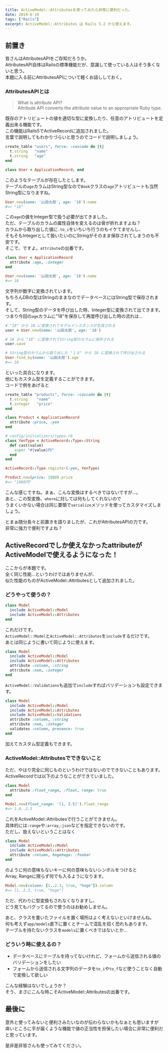 ```yaml
---
title: ActiveModel::Attributesを使ってみたら非常に便利だった。
date: 2019-6-19
tags: ["Rails"]
excerpt: ActiveModel::Attributes は Rails 5.2 から使えます。
---
```


## 前置き
皆さんはAttributesAPIをご存知だろうか。  
AttributesAPI自体はRailsの標準機能だが、意識して使っている人はそう多くないと思う。  
本題に入る前にAttributesAPIについて軽くお話ししておく。  

### AttributesAPIとは
> What is attribute API?  
Attribute API converts the attribute value to an appropriate Ruby type.

既存のアトリビュートの値を適切な型に変換したり、任意のアトリビュートを定義出来る機能です。  
この機能はRails5でActiveRecordに追加されました。  
言葉で説明してもわかりづらいと思うのでコードで説明しましょう。
```ruby
create_table "users", force: :cascade do |t|
  t.string   "name"
  t.string   "age"
end
```
```ruby
class User < ApplicationRecord; end
```
このようなテーブルが存在したとします。  
テーブルの`age`カラムはString型なので`Book`クラスの`age`アトリビュートも当然String型になりますね。
```ruby
User.new(name: '山田太郎', age: '18').name
#=> "18"
```
この`age`の値をInteger型で扱う必要が出てきました。  
ただ、テーブルのカラムの属性自体を変えるのは骨が折れますよね？  
カラムから取り出した値に`.to_i`をいちいち行うのもイケてませんし、  
そもそもIntegerとして扱いたいのにStringがそのまま保存されてしまうのも不安です。  
そこで、ですよ。`attribute`の出番です。  
```ruby
class User < ApplicationRecord
  attribute :age, :integer
end
```
```ruby
User.new(name: '山田太郎', age: '18').name
#=> 18
```
文字列が数字に変換されています。  
もちろんDBの型はStringのままなのでデータベースにはString型で保存されます。  
そして、String型のデータを呼び出した時、Integer型に変換されて出てきます。  
つまり今回の`age`カラムに"18"を保存して再度呼び出した時の流れは...
```ruby
# "18" から 18 に変換されてモデルインスタンスが生成される
user = User.new(name: '山田太郎', age: '18')

# 18 から "18" に変換されてString型のカラムに保存される
user.save

# String型のカラムから取り出した "１８" から 18 に変換されて呼び出される
User.find_by(name: '山田太郎').age
#=> 18
```
といった具合になります。  
他にもカスタム型を定義することができます。  
コードで例をあげると
```ruby
create_table "products", force: :cascade do |t|
  t.string    "name"
  t.integer   "price"
end
```
```ruby
class Product < ApplicationRecord
  attribute :price, :yen
end
```
```ruby
# config/initializers/types.rb
class YenType < ActiveRecord::Type::String
  def cast(value)
    super "#{value}円"
  end
end

ActiveRecord::Type.register(:yen, YenType)
```
```ruby
Product.new(price: 1980).price
#=> "1980円"
```
こんな感じですね。まぁ、こんな変換はするべきではないですが...。  
あと、この型変換、`where`に対しては何もしてくれないので  
うまくいかない場合は同じ要領で`serialize`メソッドを使ってカスタマイズしましょう。

とまぁ随分長々と前置きを語りましたが、これがAttributesAPIの力です。  
非常に強力で便利ですよね？

## ActiveRecordでしか使えなかったattributeがActiveModelで使えるようになった！
ここからが本題です。  
全く同じ性能...というわけではありませんが、  
似た性能のものがActiveModel::Attributesとして追加されました。  

### どうやって使うの？
```ruby
class Model
  include ActiveModel::Model
  include ActiveModel::Attributes
end
```
これだけです。  
`ActiveModel::Model`と`ActiveModel::Attributes`を`include`するだけです。  
あとは同じように書いて同じように使えます。
```ruby
class Model
  include ActiveModel::Model
  include ActiveModel::Attributes
  attribute :column, :string
  attribute :num, :integer
end
```
`ActiveModel::Validations`も追加で`include`すればバリデーションも設定できます。
```ruby
class Model
  include ActiveModel::Model
  include ActiveModel::Attributes
  include ActiveModel::Validations
  attribute :column, :string
  attribute :num, :integer
  validates :column, presence: true
end
```
加えてカスタム型定義もできます。

### ActiveModel::Attributesでできないこと
ただ、やはり完全に同じものというわけではないのでできないこともあります。  
ActiveRecordでは以下のようなことができていました。
```ruby
class Model
  attribute :float_range, :float, range: true
end
```
```ruby
Model.new(float_range: '[1, 2.5]').float_range
#=> 1.0..2.5
```
これをActiveModel::Attributesで行うことができません。  
具体的には`:range`や`:array`,`:json`などを指定できないのです。  
ただし、扱えないということはなく
```ruby
class Model
  include ActiveModel::Model
  include ActiveModel::Attributes
  attribute :column, hogehuga: :foobar
end
```
のように何の意味もないキーに何の意味もないシンボルをつけると  
Array, Rangeに限らず何でも入るようになります。
```ruby
Model.new(column: [1..2.3, true, "hoge"]).column
#=> [1..2.3, true, "hoge"]
```
ただ、代わりに型変換もされなくなりますし、  
どう見てもバグってるので使うのはお勧めしません。

あと、クラスを書いたファイルを置く場所はよく考えないといけませんね。  
何も考えず`app/models`直下に置くとチームで混乱を招く恐れもあります。  
テーブルを持たないクラスを`models`に置くべきではないとか...

### どういう時に使えるの？
- データベースにテーブルを持ってないけれど、フォームから送信される値のバリデーションをしたい
- フォームから送信される文字列のデータを`to_i`や`to_f`など使うことなく自動で変換して欲しい

こんな経験はないでしょうか？  
そう、まさにこんな時こそActiveModel::Attributesの出番です。

## 最後に
意外と使ってみないと便利さみたいなのが伝わらないかもなぁとも思いますが  
痒いところに手が届くような機能で値の正当性を担保したい場合に非常に便利だと思っています。  

是非是非皆さんも使ってみてください。
